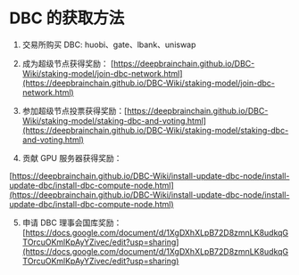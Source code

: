 # DBC 的获取方法

1. 交易所购买 DBC: huobi、gate、lbank、uniswap

2. 成为超级节点获得奖励： [https://deepbrainchain.github.io/DBC-Wiki/staking-model/join-dbc-network.html](https://deepbrainchain.github.io/DBC-Wiki/staking-model/join-dbc-network.html)

3. 参加超级节点投票获得奖励：[https://deepbrainchain.github.io/DBC-Wiki/staking-model/staking-dbc-and-voting.html](https://deepbrainchain.github.io/DBC-Wiki/staking-model/staking-dbc-and-voting.html)

4. 贡献 GPU 服务器获得奖励：

[https://deepbrainchain.github.io/DBC-Wiki/install-update-dbc-node/install-update-dbc/install-dbc-compute-node.html](https://deepbrainchain.github.io/DBC-Wiki/install-update-dbc-node/install-update-dbc/install-dbc-compute-node.html)

5. 申请 DBC 理事会国库奖励：[https://docs.google.com/document/d/1XgDXhXLpB72D8zmnLK8udkqGTOrcuOKmlKpAyYZivec/edit?usp=sharing](https://docs.google.com/document/d/1XgDXhXLpB72D8zmnLK8udkqGTOrcuOKmlKpAyYZivec/edit?usp=sharing)
